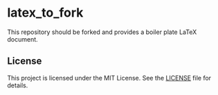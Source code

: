 # latex_to_fork

This repository should be forked and provides a boiler plate LaTeX document.

## License

This project is licensed under the MIT License. See the [LICENSE](LICENSE) file for details.
